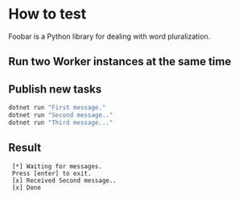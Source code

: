 # How to test

Foobar is a Python library for dealing with word pluralization.

## Run two Worker instances at the same time


## Publish new tasks

```python
dotnet run "First message."
dotnet run "Second message.."
dotnet run "Third message..."
```

## Result
```
 [*] Waiting for messages.
 Press [enter] to exit.
 [x] Received Second message..
 [x] Done